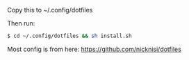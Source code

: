 Copy this to ~/.config/dotfiles

Then run:

```sh
$ cd ~/.config/dotfiles && sh install.sh
```


Most config is from here: https://github.com/nicknisi/dotfiles
